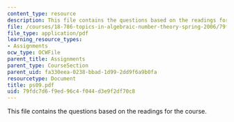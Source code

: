 ```yaml
---
content_type: resource
description: This file contains the questions based on the readings for the course.
file: /courses/18-786-topics-in-algebraic-number-theory-spring-2006/79fdc7d6f9ed96c4f044d3e9f2df70c8_ps09.pdf
file_type: application/pdf
learning_resource_types:
- Assignments
ocw_type: OCWFile
parent_title: Assignments
parent_type: CourseSection
parent_uid: fa330eea-0238-bbad-1d99-2dd9f6a9b0fa
resourcetype: Document
title: ps09.pdf
uid: 79fdc7d6-f9ed-96c4-f044-d3e9f2df70c8
---
```

This file contains the questions based on the readings for the course.

